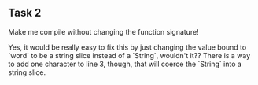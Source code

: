 ## Task 2

Make me compile without changing the function signature!

<div class="hint">
  Yes, it would be really easy to fix this by just changing the value bound to `word` to be a string slice instead of a `String`, wouldn't it??
  There is a way to add one character to line 3, though, that will coerce the `String` into a string slice.
</div>

